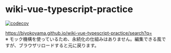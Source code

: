 # wiki-vue-typescript-practice

[![codecov](https://codecov.io/gh/biyokoyama/wiki-vue-typescript-practice/branch/main/graph/badge.svg?token=E1O1W7A1FL)](https://codecov.io/gh/biyokoyama/wiki-vue-typescript-practice)  

https://biyokoyama.github.io/wiki-vue-typescript-practice/search?q=  
※ モック機構を使っているため、永続化の仕組みはありません。編集できる風ですが、ブラウザリロードすると元に戻ります。  
